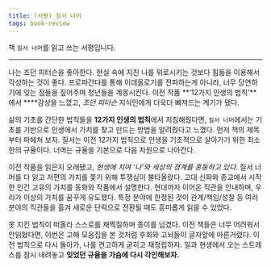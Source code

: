 ```yaml
---
title: (서평) 질서 너머
tags: book-review
---
```


 책 `질서 너머`를 읽고 쓰는 서평입니다.

<!--more-->

---

나는 조던 피터슨을 좋아한다. 현실 속에 지친 나를 위로시키는 것보다 힘듦을 이용해서 각성하는 것이 좋다. 프로파간다를 통해 이데올로기를 전파하는게 아니라, 너무 당연하기에 잊는 점들을 짚어주며 청년들을 계몽시킨다. 이전 작품 **‘12가지 인생의 법칙’**에서 ****감상을 느꼈고, *조던 피터슨* 지식인에게 더욱더 빠져드는 계기가 됐다. 

삶의 기초를 간단한 법칙들을 **12가지 인생의 법칙**에서 지침해줬다면, `질서 너머`에서는 기초를 기반으로 인생에서 가치를 찾고 만드는 방법을 알려줬다고 느꼈다. 먼저 책의 제목부터 파헤쳐 보자. 질서는 이전 12가지 법칙으로 인생을 기초적으로 살아가기 위한 최소한의 규율이다. 너머는 규율을 기본으로 다음 차원으로 나아간다. 

이전 작품을 읽은지 오래됐고, _현생에 치여 ‘나’와 세상의 경계를 혼동하고 있다_. 질서 너머를 다 읽고 저편의 가치를 쫓기 위해 투쟁심이 불타올랐다. 고대 신화와 종교에서 시작한 인간 고유의 가치를 동화와 작품에서 설명한다. 현대까지 이어온 직관을 안내하며, 우리가 이상의 가치를 꿈꾸게 유도했다. 특정 분야에 한정된 것이 관계/책임/성찰 등 여러 분야의 직관들을 흘겨 새로운 단락으로 전환될 때도 흥미롭게 읽을 수 있었다.

못 지킨 법칙이 떠올라 스스로를 채찍질하며 종이를 넘겼다. 이전 책들은 너무 어려워서 안읽혔다면, 이번은 고해 모음집을 본 것처럼  후회와 고뇌들이 글자앞에 아른거렸다. 이전 법칙으로 다시 돌아가, 나를 견고하게 굳히고 재정립하자. 일과 현생에서 오는 스트레스를 잠시 내려놓고 **잊었던 규율을 가슴에 다시 각인해보자.**
